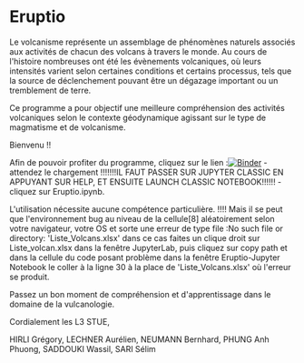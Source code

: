 # Eruptio
Le volcanisme représente un assemblage de phénomènes naturels associés aux activités de chacun des volcans à travers le monde. Au cours de l'histoire nombreuses ont été les évènements volcaniques, où leurs intensités varient selon certaines conditions et certains processus, tels que la source de déclenchement pouvant être un dégazage important ou un tremblement de terre.

Ce programme a pour objectif une meilleure compréhension des activités volcaniques selon le contexte géodynamique agissant sur le type de magmatisme et de volcanisme.


Bienvenu !!

Afin de pouvoir profiter du programme, cliquez sur le lien :[![Binder](https://mybinder.org/badge_logo.svg)](https://mybinder.org/v2/gh/SelimSar/Eruptio/HEAD/)
-attendez le chargement
!!!!!!!IL FAUT PASSER SUR JUPYTER CLASSIC EN APPUYANT SUR HELP, ET ENSUITE LAUNCH CLASSIC NOTEBOOK!!!!!!
-cliquez sur Eruptio.ipynb.

L'utilisation nécessite aucune compétence particulière.
!!!! Mais il se peut que l'environnement bug au niveau de la cellule[8] aléatoirement selon votre navigateur, votre OS et sorte une erreur de type file :No such file or directory: 'Liste_Volcans.xlsx' dans ce cas faites un clique droit sur Liste_volcan.xlsx dans la fenêtre JupyterLab, puis cliquez sur copy path et dans la cellule du code posant problème dans la fenêtre Eruptio-Jupyter Notebook le coller à la ligne 30 à la place de 'Liste_Volcans.xlsx' où l'erreur se produit.


Passez un bon moment de compréhension et d'apprentissage dans le domaine de la vulcanologie.


Cordialement les L3 STUE,

HIRLI Grégory, LECHNER Aurélien, NEUMANN Bernhard, PHUNG Anh Phuong, SADDOUKI Wassil, SARI Sélim


